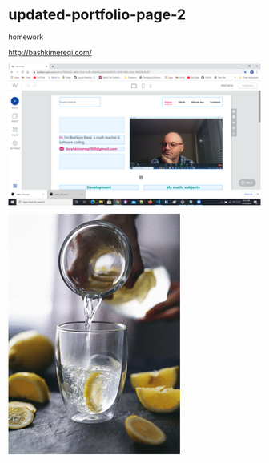 # updated-portfolio-page-2
homework


http://bashkimereqi.com/

![](assets/images/my%20portfolio.png)

![hippo](assets/images/discover%26share.gif)



